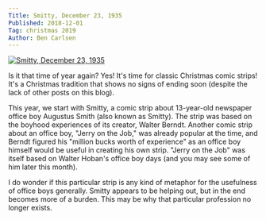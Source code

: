 ```yaml
---
Title: Smitty, December 23, 1935
Published: 2018-12-01
Tag: christmas 2019
Author: Ben Carlsen
---
```


[![Smitty, December 23, 1935](http://blog.arkholt.com/media/decstrips2019/01-Smitty-Mon__Dec_23__1935_.jpg)](http://blog.arkholt.com/media/decstrips2019/01-Smitty-Mon__Dec_23__1935_.jpg)

Is it that time of year again? Yes! It's time for classic Christmas comic strips! It's a Christmas tradition that shows no signs of ending soon (despite the lack of other posts on this blog).

This year, we start with Smitty, a comic strip about 13-year-old newspaper office boy Augustus Smith (also known as Smitty). The strip was based on the boyhood experiences of its creator, Walter Berndt. Another comic strip about an office boy, "Jerry on the Job," was already popular at the time, and Berndt figured his "million bucks worth of experience" as an office boy himself would be useful in creating his own strip. "Jerry on the Job" was itself based on Walter Hoban's office boy days (and you may see some of him later this month).

I do wonder if this particular strip is any kind of metaphor for the usefulness of office boys generally. Smitty appears to be helping out, but in the end becomes more of a burden. This may be why that particular profession no longer exists.
